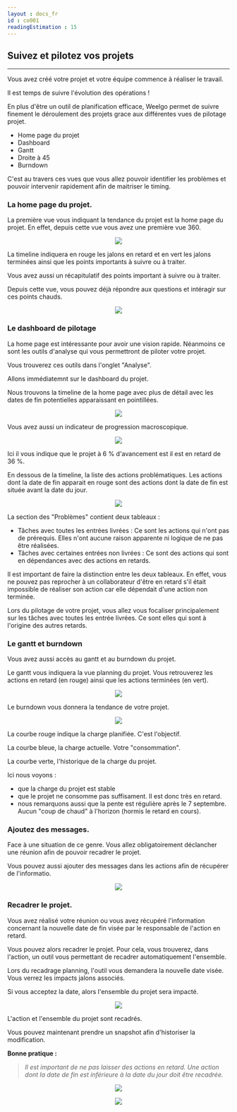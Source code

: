 ```yaml
---
layout : docs_fr
id : co001
readingEstimation : 15
---
```


## Suivez et pilotez vos projets
------------------------

Vous avez créé votre projet et votre équipe commence à réaliser le travail. 

Il est temps de suivre l'évolution des opérations !

En plus d'être un outil de planification efficace, Weelgo permet de suivre finement le déroulement des projets grace aux différentes vues de pilotage projet.
* Home page du projet
* Dashboard
* Gantt
* Droite à 45
* Burndown

C'est au travers ces vues que vous allez pouvoir identifier les problèmes et pouvoir intervenir rapidement afin de maitriser le timing. 

### La home page du projet. 

La première vue vous indiquant la tendance du projet est la home page du projet. En effet, depuis cette vue vous avez une première vue 360.

<p align="center">
<img src="vueHomePage.png">
</p>

La timeline indiquera en rouge les jalons en retard et en vert les jalons terminées ainsi que les points importants à suivre ou à traiter. 

Vous avez aussi un récapitulatif des points important à suivre ou à traiter.

Depuis cette vue, vous pouvez déjà répondre aux questions et intéragir sur ces points chauds. 

<p align="center">
<img src="lectureHomePage.gif">
</p>

### Le dashboard de pilotage

La home page est intéressante pour avoir une vision rapide. Néanmoins ce sont les outils d'analyse qui vous permettront de piloter votre projet. 

Vous trouverez ces outils dans l'onglet "Analyse". 

Allons immédiatemnt sur le dashboard du projet. 

Nous trouvons la timeline de la home page avec plus de détail avec les dates de fin potentielles apparaissant en pointillées. 

<p align="center">
<img src="vueDashboard.png">
</p>

Vous avez aussi un indicateur de progression macroscopique.

<p align="center">
<img src="indicateurRetard.png">
</p>

Ici il vous indique que le projet à 6 % d'avancement est il est en retard de 36 %.

En dessous de la timeline, la liste des actions problématiques. Les actions dont la date de fin apparait en rouge sont des actions dont la date de fin est située avant la date du jour.

<p align="center">
<img src="listeActionProbleme.png">
</p>

La section des "Problèmes" contient deux tableaux : 
* Tâches avec toutes les entrées livrées : Ce sont les actions qui n'ont pas de prérequis. Elles n'ont aucune raison apparente ni logique de ne pas être réalisées. 
* Tâches avec certaines entrées non livrées : Ce sont des actions qui sont en dépendances avec des actions en retards. 

Il est important de faire la distinction entre les deux tableaux. En effet, vous ne pouvez pas reprocher à un collaborateur d'être en retard s'il était impossible de réaliser son action car elle dépendait d'une action non terminée. 

Lors du pilotage de votre projet, vous allez vous focaliser principalement sur les tâches avec toutes les entrée livrées. Ce sont elles qui sont à l'origine des autres retards. 



### Le gantt et burndown

Vous avez aussi accès au gantt et au burndown du projet. 

Le gantt vous indiquera la vue planning du projet. Vous retrouverez les actions en retard (en rouge) ainsi que les actions terminées (en vert).

<p align="center">
<img src="gantt.png">
</p>


Le burndown vous donnera la tendance de votre projet. 

<p align="center">
<img src="burndown.png">
</p>


La courbe rouge indique la charge planifiée. C'est l'objectif. 

La courbe bleue, la charge actuelle. Votre "consommation". 

La courbe verte, l'historique de la charge du projet. 

Ici nous voyons : 
* que la charge du projet est stable
* que le projet ne consomme pas suffisament. Il est donc très en retard. 
* nous remarquons aussi que la pente est régulière après le 7 septembre. Aucun "coup de chaud" à l'horizon (hormis le retard en cours). 


### Ajoutez des messages. 

Face à une situation de ce genre. Vous allez obligatoirement déclancher une réunion afin de pouvoir recadrer le projet. 

Vous pouvez aussi ajouter des messages dans les actions afin de récupérer de l'informatio. 

<p align="center">
<img src="ajoutMessageTrack.gif">
</p>


### Recadrer le projet. 

Vous avez réalisé votre réunion ou vous avez récupéré l'information concernant la nouvelle date de fin visée par le responsable de l'action en retard. 

Vous pouvez alors recadrer le projet. Pour cela, vous trouverez, dans l'action, un outil vous permettant de recadrer automatiquement l'ensemble. 

Lors du recadrage planning, l'outil vous demandera la nouvelle date visée. Vous verrez les impacts jalons associés.

Si vous acceptez la date, alors l'ensemble du projet sera impacté. 

<p align="center">
<img src="recadragePlanning.gif">
</p>

L'action et l'ensemble du projet sont recadrés. 

Vous pouvez maintenant prendre un snapshot afin d'historiser la modification. 

**Bonne pratique :**
>*Il est important de ne pas laisser des actions en retard. Une action dont la date de fin est inférieure à la date du jour doit être recadrée.*

<p align="center">
<img src="centreControleProjets.gif">
</p>


<p align="center">
<img src="roadMapReseau.gif">
</p>
